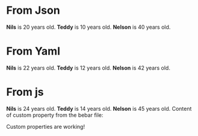 # From Json
  **Nils** is 20 years old.
  **Teddy** is 10 years old.
  **Nelson** is 40 years old.

# From Yaml
  **Nils** is 22 years old.
  **Teddy** is 12 years old.
  **Nelson** is 42 years old.

# From js
  **Nils** is 24 years old.
  **Teddy** is 14 years old.
  **Nelson** is 45 years old.
Content of custom property from the bebar file:

Custom properties are working!

